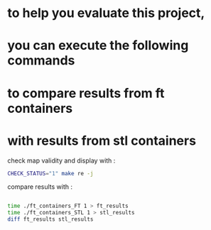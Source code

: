 # to help you evaluate this project, 
# you can execute the following commands 
# to compare results from ft containers 
# with results from stl containers

check map validity and display with :

```sh
CHECK_STATUS="1" make re -j 
```

compare results with :

```sh

time ./ft_containers_FT 1 > ft_results
time ./ft_containers_STL 1 > stl_results
diff ft_results stl_results
```